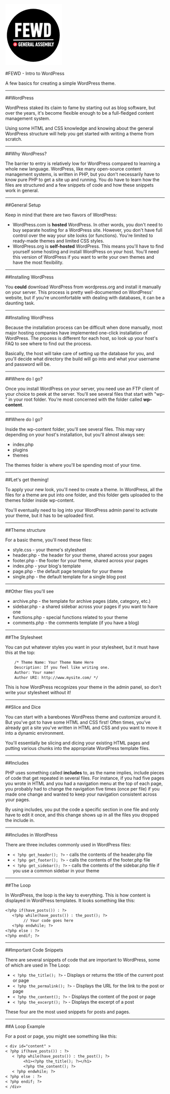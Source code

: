 ![GeneralAssemb.ly](../../img/icons/FEWD_Logo.png)

#FEWD - Intro to WordPress

A few basics for creating a simple WordPress theme.

---


##WordPress

WordPress staked its claim to fame by starting out as blog software, but over the years, it's become flexible enough to be a full-fledged content management system.

Using some HTML and CSS knowledge and knowing about the general WordPress structure will help you get started with writing a theme from scratch.

---

##Why WordPress?

The barrier to entry is relatively low for WordPress compared to learning a whole new language. WordPress, like many open-source content management systems, is written in PHP, but you don't necessarily have to know pure PHP to get a site up and running. You do have to learn how the files are structured and a few snippets of code and how these snippets work in general.

---

##General Setup

Keep in mind that there are two flavors of WordPress:

* WordPress.com is **hosted** WordPress. In other words, you don't need to buy separate hosting for a WordPress site. However, you don't have full control over the way your site looks (or functions). You're limited to ready-made themes and limited CSS styles.
* WordPress.org is **self-hosted** WordPress. This means you'll have to find yourself some hosting and install WordPress on your host. You'll need this version of WordPress if you want to write your own themes and have the most flexibility.

---

##Installing WordPress

You **could** download WordPress from wordpress.org and install it manually on your server. This process is pretty well-documented on WordPress' website, but if you're uncomfortable with dealing with databases, it can be a daunting task.

---


##Installing WordPress

Because the installation process can be difficult when done manually, most major hosting companies have implemented one-click installation of WordPress. The process is different for each host, so look up your host's FAQ to see where to find out the process. 

Basically, the host will take care of setting up the database for you, and you'll decide what directory the build will go into and what your username and password will be.

---

##Where do I go?

Once you install WordPress on your server, you need use an FTP client of your choice to peek at the server. You'll see several files that start with "wp-" in your root folder. You're most concerned with the folder called **wp-content**.

---

##Where do I go?

Inside the wp-content folder, you'll see several files. This may vary depending on your host's installation, but you'll almost always see:

* index.php
* plugins
* themes

The themes folder is where you'll be spending most of your time.

---


##Let's get theming!

To apply your new look, you'll need to create a theme. In WordPress, all the files for a theme are put into one folder, and this folder gets uploaded to the themes folder inside wp-content.

You'll eventually need to log into your WordPress admin panel to activate your theme, but it has to be uploaded first.

---

##Theme structure

For a basic theme, you'll need these files:

* style.css - your theme's stylesheet
* header.php - the header for your theme, shared across your pages
* footer.php - the footer for your theme, shared across your pages
* index.php - your blog's template
* page.php - the default page template for your theme
* single.php - the default template for a single blog post

---

##Other files you'll see

* archive.php - the template for archive pages (date, category, etc.)
* sidebar.php - a shared sidebar across your pages if you want to have one
* functions.php - special functions related to your theme
* comments.php - the comments template (if you have a blog)

---

##The Stylesheet

You can put whatever styles you want in your stylesheet, but it must have this at the top:

```
	/* Theme Name: Your Theme Name Here
    Description: If you feel like writing one.
    Author: Your name!
    Author URI: http://www.mysite.com/ */
```

This is how WordPress recognizes your theme in the admin panel, so don't write your stylesheet without it!

---

##Slice and Dice

You can start with a barebones WordPress theme and customize around it. But you've got to have some HTML and CSS first! Often times, you've already got a site you've written in HTML and CSS and you want to move it into a dynamic environment.

You'll essentially be slicing and dicing your existing HTML pages and putting various chunks into the appropriate WordPress template files.

---

##Includes

PHP uses something called **includes** to, as the name implies, include pieces of code that get repeated in several files. For instance, if you had five pages you wrote in HTML and you had a navigation menu at the top of each page, you probably had to change the navigation five times (once per file) if you made one change and wanted to keep your navigation consistent across your pages.

By using includes, you put the code a specific section in one file and only have to edit it once, and this change shows up in all the files you dropped the include in.

---

##Includes in WordPress

There are three includes commonly used in WordPress files:

* ```< ?php get_header(); ?>``` - calls the contents of the header.php file
*  ```< ?php get_footer(); ?>``` - calls the contents of the footer.php file
*  ```< ?php get_sidebar(); ?>``` - calls the contents of the sidebar.php file if you use a common sidebar in your theme

---

##The Loop

In WordPress, the loop is the key to everything. This is how content is displayed in WordPress templates. It looks something like this:

```
<?php if(have_posts()) : ?>
   <?php while(have_posts()) : the_post(); ?>
		// Your code goes here
   <?php endwhile; ?>
<?php else : ?>
<?php endif; ?>
```

---

##Important Code Snippets

There are several snippets of code that are important to WordPress, some of which are used in The Loop:

* ```< ?php the_title(); ?>``` - Displays or returns the title of the current post or page
* ```< ?php the_permalink(); ?>``` - Displays the URL for the link to the post or page
* ```< ?php the_content(); ?>``` - Displays the content of the post or page
*  ```< ?php the_excerpt(); ?>``` - Displays the excerpt of a post

These four are the most used snippets for posts and pages.

---

##A Loop Example

For a post or page, you might see something like this:

```
< div id="content" >
< ?php if(have_posts()) : ?>
   < ?php while(have_posts()) : the_post(); ?>
		<h1><?php the_title(); ?></h1>
		<?php the_content(); ?>
   < ?php endwhile; ?>
< ?php else : ?>
< ?php endif; ?>
< /div>
```